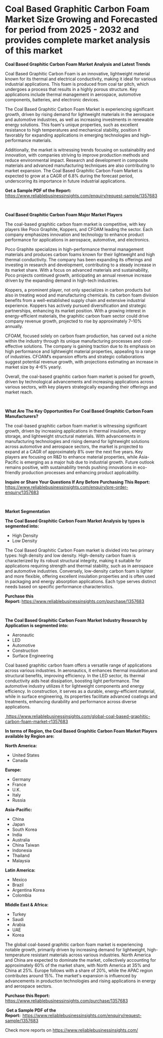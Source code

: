 <p><h1>Coal Based Graphitic Carbon Foam Market Size Growing and Forecasted for period from 2025 - 2032 and provides complete market analysis of this market</h1></p><p><strong>Coal Based Graphitic Carbon Foam Market Analysis and Latest Trends</strong></p>
<p><p>Coal Based Graphitic Carbon Foam is an innovative, lightweight material known for its thermal and electrical conductivity, making it ideal for various industrial applications. This foam is produced from coal tar pitch, which undergoes a process that results in a highly porous structure. Key applications include thermal management in aerospace, automotive components, batteries, and electronic devices.</p><p>The Coal Based Graphitic Carbon Foam Market is experiencing significant growth, driven by rising demand for lightweight materials in the aerospace and automotive industries, as well as increasing investments in renewable energy solutions. This foam's unique properties, such as excellent resistance to high temperatures and mechanical stability, position it favorably for expanding applications in emerging technologies and high-performance materials.</p><p>Additionally, the market is witnessing trends focusing on sustainability and innovation, with companies striving to improve production methods and reduce environmental impact. Research and development in composite materials and advanced manufacturing techniques are also contributing to market expansion. The Coal Based Graphitic Carbon Foam Market is expected to grow at a CAGR of 6.8% during the forecast period, underscoring its importance in future industrial applications.</p></p>
<p><strong>Get a Sample PDF of the Report:&nbsp;</strong> <a href="https://www.reliablebusinessinsights.com/enquiry/request-sample/1357683?utm_campaign=2214&utm_medium=2&utm_source=Github&utm_content=ia&utm_term=01022025&utm_id=coal-based-graphitic-carbon-foam">https://www.reliablebusinessinsights.com/enquiry/request-sample/1357683</a></p>
<p>&nbsp;</p>
<p><strong>Coal Based Graphitic Carbon Foam Major Market Players</strong></p>
<p><p>The coal-based graphitic carbon foam market is competitive, with key players like Poco Graphite, Koppers, and CFOAM leading the sector. Each company emphasizes innovation and technology to enhance product performance for applications in aerospace, automotive, and electronics.</p><p>Poco Graphite specializes in high-performance thermal management materials and produces carbon foams known for their lightweight and high thermal conductivity. The company has been expanding its offerings and investing in research and development, contributing to a steady increase in its market share. With a focus on advanced materials and sustainability, Poco projects continued growth, anticipating an annual revenue increase driven by the expanding demand in high-tech industries.</p><p>Koppers, a prominent player, not only specializes in carbon products but also in treating wood and manufacturing chemicals. Its carbon foam division benefits from a well-established supply chain and extensive industrial experience. Koppers has actively pursued diversification and strategic partnerships, enhancing its market position. With a growing interest in energy-efficient materials, the graphitic carbon foam sector could drive company revenue growth, projected to rise by approximately 7–10% annually.</p><p>CFOAM, focused solely on carbon foam production, has carved out a niche within the industry through its unique manufacturing processes and cost-effective solutions. The company is gaining traction due to its emphasis on high performance and lightweight material properties, appealing to a range of industries. CFOAM’s expansion efforts and strategic collaborations suggest potential revenue growth, with projections estimating an increase in market size by 4–6% yearly.</p><p>Overall, the coal-based graphitic carbon foam market is poised for growth, driven by technological advancements and increasing applications across various sectors, with key players strategically expanding their offerings and market reach.</p></p>
<p>&nbsp;</p>
<p><strong>What Are The Key Opportunities For Coal Based Graphitic Carbon Foam Manufacturers?</strong></p>
<p><p>The coal-based graphitic carbon foam market is witnessing significant growth, driven by increasing applications in thermal insulation, energy storage, and lightweight structural materials. With advancements in manufacturing technologies and rising demand for lightweight solutions across automotive and aerospace sectors, the market is projected to expand at a CAGR of approximately 8% over the next five years. Key players are focusing on R&D to enhance material properties, while Asia-Pacific is emerging as a major hub due to industrial growth. Future outlook remains positive, with sustainability trends pushing innovations in eco-friendly production processes and enhancing product applicability.</p></p>
<p><strong>Inquire or Share Your Questions If Any Before Purchasing This Report:</strong> <a href="https://www.reliablebusinessinsights.com/enquiry/pre-order-enquiry/1357683?utm_campaign=2214&utm_medium=2&utm_source=Github&utm_content=ia&utm_term=01022025&utm_id=coal-based-graphitic-carbon-foam">https://www.reliablebusinessinsights.com/enquiry/pre-order-enquiry/1357683</a></p>
<p>&nbsp;</p>
<p><strong>Market Segmentation</strong></p>
<p><strong>The Coal Based Graphitic Carbon Foam Market Analysis by types is segmented into:</strong></p>
<p><ul><li>High Density</li><li>Low Density</li></ul></p>
<p><p>The Coal Based Graphitic Carbon Foam market is divided into two primary types: high density and low density. High-density carbon foam is characterized by its robust structural integrity, making it suitable for applications requiring strength and thermal stability, such as in aerospace and automotive industries. Conversely, low-density carbon foam is lighter and more flexible, offering excellent insulation properties and is often used in packaging and energy absorption applications. Each type serves distinct needs based on specific performance characteristics.</p></p>
<p><strong>Purchase this Report:&nbsp;</strong><a href="https://www.reliablebusinessinsights.com/purchase/1357683?utm_campaign=2214&utm_medium=2&utm_source=Github&utm_content=ia&utm_term=01022025&utm_id=coal-based-graphitic-carbon-foam">https://www.reliablebusinessinsights.com/purchase/1357683</a></p>
<p>&nbsp;</p>
<p><strong>The Coal Based Graphitic Carbon Foam Market Industry Research by Application is segmented into:</strong></p>
<p><ul><li>Aeronautic</li><li>LED</li><li>Automotive</li><li>Construction</li><li>Surface Engineering</li></ul></p>
<p><p>Coal based graphitic carbon foam offers a versatile range of applications across various industries. In aeronautics, it enhances thermal insulation and structural benefits, improving efficiency. In the LED sector, its thermal conductivity aids heat dissipation, boosting light performance. The automotive industry utilizes it for lightweight components and energy efficiency. In construction, it serves as a durable, energy-efficient material, while in surface engineering, its properties facilitate advanced coatings and treatments, enhancing durability and performance across diverse applications.</p></p>
<p><a href="https://www.reliablebusinessinsights.com/global-coal-based-graphitic-carbon-foam-market-r1357683?utm_campaign=2214&utm_medium=2&utm_source=Github&utm_content=ia&utm_term=01022025&utm_id=coal-based-graphitic-carbon-foam">&nbsp;https://www.reliablebusinessinsights.com/global-coal-based-graphitic-carbon-foam-market-r1357683</a></p>
<p><strong>In terms of Region, the Coal Based Graphitic Carbon Foam Market Players available by Region are:</strong></p>
<p>
    <p> <strong> North America: </strong>
        <ul>
            <li>United States</li>
            <li>Canada</li>
        </ul>
        </p> 
    <p> <strong> Europe: </strong>
        <ul>
            <li>Germany</li>
            <li>France</li>
            <li>U.K.</li>
            <li>Italy</li>
            <li>Russia</li>
        </ul>
        </p> 
    <p> <strong> Asia-Pacific: </strong>
        <ul>
            <li>China</li>
            <li>Japan</li>
            <li>South Korea</li>
            <li>India</li>
            <li>Australia</li>
            <li>China Taiwan</li>
            <li>Indonesia</li>
            <li>Thailand</li>
            <li>Malaysia</li>
        </ul>
        </p> 
    <p> <strong> Latin America: </strong>
        <ul>
            <li>Mexico</li>
            <li>Brazil</li>
            <li>Argentina Korea</li>
            <li>Colombia</li>
        </ul>
        </p> 
    <p> <strong> Middle East & Africa: </strong>
        <ul>
            <li>Turkey</li>
            <li>Saudi</li>
            <li>Arabia</li>
            <li>UAE</li>
            <li>Korea</li>
        </ul>
    </p>
    </p>
<p><p>The global coal-based graphitic carbon foam market is experiencing notable growth, primarily driven by increasing demand for lightweight, high-temperature resistant materials across various industries. North America and China are expected to dominate the market, collectively accounting for approximately 60% of the market share, with North America at 35% and China at 25%. Europe follows with a share of 20%, while the APAC region contributes around 15%. The market's expansion is influenced by advancements in production technologies and rising applications in energy and aerospace sectors.</p></p>
<p><strong>Purchase this Report: </strong><a href="https://www.reliablebusinessinsights.com/purchase/1357683?utm_campaign=2214&utm_medium=2&utm_source=Github&utm_content=ia&utm_term=01022025&utm_id=coal-based-graphitic-carbon-foam">https://www.reliablebusinessinsights.com/purchase/1357683</a></p>
<p>&nbsp;<strong>Get a Sample PDF of the Report:&nbsp;&nbsp;</strong><a href="https://www.reliablebusinessinsights.com/enquiry/request-sample/1357683?utm_campaign=2214&utm_medium=2&utm_source=Github&utm_content=ia&utm_term=01022025&utm_id=coal-based-graphitic-carbon-foam">https://www.reliablebusinessinsights.com/enquiry/request-sample/1357683</a></p>
<p><strong></strong></p>
<p>Check more reports on <a href="https://www.reliablebusinessinsights.com/?utm_campaign=2214&utm_medium=2&utm_source=Github&utm_content=ia&utm_term=01022025&utm_id=coal-based-graphitic-carbon-foam">https://www.reliablebusinessinsights.com/</a></p>